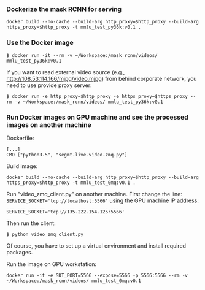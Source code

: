 ### Dockerize the mask RCNN for serving

```
docker build --no-cache --build-arg http_proxy=$http_proxy --build-arg https_proxy=$http_proxy -t mmlu_test_py36k:v0.1 .
```

### Use the Docker image

```
$ docker run -it --rm -v ~/Workspace:/mask_rcnn/videos/ mmlu_test_py36k:v0.1
```
If you want to read external video source (e.g., http://108.53.114.166/mjpg/video.mjpg) from behind corporate network, you need to use provide proxy server:
```
$ docker run -e http_proxy=$http_proxy -e https_proxy=$https_proxy --rm -v ~/Workspace:/mask_rcnn/videos/ mmlu_test_py36k:v0.1
```
### Run Docker images on GPU machine and see the processed images on another machine

Dockerfile:
```
[...]
CMD ["python3.5", "segmt-live-video-zmq.py"]
```
Build image:
```
docker build --no-cache --build-arg http_proxy=$http_proxy --build-arg https_proxy=$http_proxy -t mmlu_test_0mq:v0.1 .
```
Run "video_zmq_client.py" on another machine. First change the line: ```SERVICE_SOCKET='tcp://localhost:5566'``` using the GPU machine IP address:
```
SERVICE_SOCKET='tcp://135.222.154.125:5566'
```
Then run the client:
```
$ python video_zmq_client.py
```
Of course, you have to set up a virtual environment and install required packages.

Run the image on GPU workstation:
```
docker run -it -e SKT_PORT=5566 --expose=5566 -p 5566:5566 --rm -v ~/Workspace:/mask_rcnn/videos/ mmlu_test_0mq:v0.1
```

